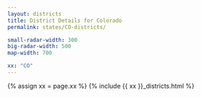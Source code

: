 ```yaml
---
layout: districts
title: District Details for Colorado
permalink: states/CO-districts/

small-radar-width: 300
big-radar-width: 500
map-width: 700

xx: "CO"
---
```


{% assign xx = page.xx %}
{% include {{ xx }}_districts.html %}